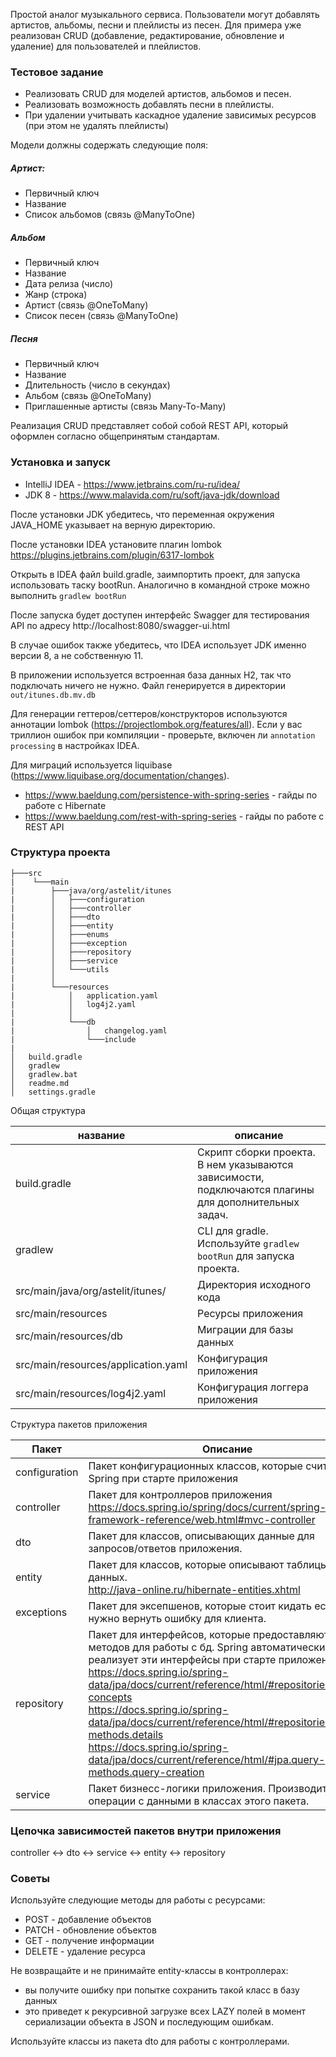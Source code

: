 Простой аналог музыкального сервиса.
Пользователи могут добавлять артистов, альбомы, песни и плейлисты из песен. 
Для примера уже реализован CRUD (добавление, редактирование, обновление и удаление) для
пользователей и плейлистов. 

### Тестовое задание
- Реализовать CRUD для моделей артистов, альбомов и песен.
- Реализовать возможность добавлять песни в плейлисты. 
- При удалении учитывать каскадное удаление зависимых ресурсов (при этом не удалять плейлисты)

Модели должны содержать следующие поля:

##### Артист:
- Первичный ключ
- Название
- Список альбомов (связь @ManyToOne)

##### Альбом
- Первичный ключ
- Название
- Дата релиза (число)
- Жанр (строка)
- Артист (связь @OneToMany)
- Список песен (связь @ManyToOne)

##### Песня
- Первичный ключ
- Название
- Длительность (число в секундах)
- Альбом (связь @OneToMany)
- Приглашенные артисты (связь Many-To-Many)

Реализация CRUD представляет собой собой REST API, 
который оформлен согласно общепринятым стандартам.  

### Установка и запуск
- IntelliJ IDEA - https://www.jetbrains.com/ru-ru/idea/
- JDK 8 - https://www.malavida.com/ru/soft/java-jdk/download

После установки JDK убедитесь, что переменная окружения JAVA_HOME указывает на верную директорию. 

После установки IDEA установите плагин lombok https://plugins.jetbrains.com/plugin/6317-lombok

Открыть в IDEA файл build.gradle, заимпортить проект, для запуска использовать таску bootRun.
Аналогично в командной строке можно выполнить ``gradlew bootRun``

После запуска будет доступен интерфейс Swagger для тестирования API по адресу http://localhost:8080/swagger-ui.html

В случае ошибок также убедитесь, что IDEA использует JDK именно версии 8, 
а не собственную 11.

В приложении используется встроенная база данных H2, 
так что подключать ничего не нужно. Файл генерируется в директории ``out/itunes.db.mv.db``

Для генерации геттеров/сеттеров/конструкторов используются аннотации 
lombok (https://projectlombok.org/features/all).
Если у вас триллион ошибок при компиляции - проверьте, 
включен ли ``annotation processing`` в настройках IDEA.

Для миграций используется liquibase (https://www.liquibase.org/documentation/changes).

- https://www.baeldung.com/persistence-with-spring-series - гайды по работе с Hibernate
- https://www.baeldung.com/rest-with-spring-series - гайды по работе с REST API

### Структура проекта
```
├───src
|    └───main
|        ├───java/org/astelit/itunes       
|        │   ├───configuration
|        │   ├───controller
|        │   ├───dto
|        │   ├───entity
|        │   ├───enums
|        │   ├───exception
|        │   ├───repository
|        │   ├───service
|        │   └───utils
|        │
|        └───resources
|            │   application.yaml
|            │   log4j2.yaml
|            │
|            └───db
|                │   changelog.yaml
|                └───include
|
│   build.gradle
│   gradlew
│   gradlew.bat
│   readme.md
│   settings.gradle
```

Общая структура

| название       | описание                                                                                                                                                                                                                              |
|---------------|---------------------------------------------------------------------------------------------------------------------------------------------------------------------------------------------------------------------------------------|
| build.gradle | Скрипт сборки проекта. В нем указываются зависимости, подключаются плагины для дополнительных задач.
| gradlew       | CLI для gradle. Используйте ``gradlew bootRun`` для запуска проекта.
| src/main/java/org/astelit/itunes/| Директория исходного кода|
| src/main/resources|Ресурсы приложения|
| src/main/resources/db|Миграции для базы данных|
| src/main/resources/application.yaml|Конфигурация приложения|
| src/main/resources/log4j2.yaml|Конфигурация логгера приложения|

Структура пакетов приложения

| Пакет         | Описание                                                                                                                                                                                                                              |
|---------------|---------------------------------------------------------------------------------------------------------------------------------------------------------------------------------------------------------------------------------------|
| configuration | Пакет конфигурационных классов, которые считывает Spring при старте приложения                                                                                                                                                               |
| controller    | Пакет для контроллеров приложения<br>https://docs.spring.io/spring/docs/current/spring-framework-reference/web.html#mvc-controller                                                                                                                                                                                                        |
| dto           | Пакет для классов, описывающих данные для запросов/ответов приложения.                                                                                                                                                                                      |
| entity        | Пакет для классов, которые описывают таблицы базы данных. <br>http://java-online.ru/hibernate-entities.xhtml                                                                                            |
| exceptions    | Пакет для эксепшенов, которые стоит кидать если нужно вернуть ошибку для клиента.                                                                                                                                                                |
| repository    | Пакет для интерфейсов, которые предоставляют набор методов для работы с бд. Spring автоматически реализует эти интерфейсы при старте приложения.<br>https://docs.spring.io/spring-data/jpa/docs/current/reference/html/#repositories.core-concepts<br>https://docs.spring.io/spring-data/jpa/docs/current/reference/html/#repositories.query-methods.details<br>https://docs.spring.io/spring-data/jpa/docs/current/reference/html/#jpa.query-methods.query-creation |
| service       | Пакет бизнесс-логики приложения. Производите все операции с данными в классах этого пакета.                                                                                                                                      |

### Цепочка зависимостей пакетов внутри приложения
controller <-> dto <-> service <-> entity <-> repository

### Советы
Используйте следующие методы для работы с ресурсами:
- POST - добавление объектов 
- PATCH - обновление объектов 
- GET - получение информации
- DELETE - удаление ресурса

Не возвращайте и не принимайте entity-классы в контроллерах:
- вы получите ошибку при попытке сохранить такой класс в базу данных
- это приведет к рекурсивной загрузке всех LAZY полей в момент сериализации объекта в JSON и последующим ошибкам.
  
Используйте классы из пакета dto для работы с контроллерами.  
